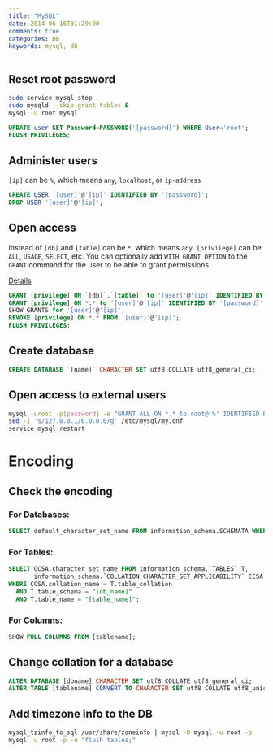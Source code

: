 ```yaml
---
title: "MySQL"
date: 2014-06-16T01:29:00
comments: true
categories: DB
keywords: mysql, db
---
```


## Reset root password
```bash
sudo service mysql stop
sudo mysqld --skip-grant-tables &
mysql -u root mysql
```

```sql
UPDATE user SET Password=PASSWORD('[password]') WHERE User='root';
FLUSH PRIVILEGES;
```

## Administer users
`[ip]` can be `%`, which means `any`, `localhost`, or `ip-address`

```sql
CREATE USER '[user]'@'[ip]' IDENTIFIED BY '[password]';
DROP USER '[user]'@'[ip]';
```

## Open access
Instead of `[db]` and `[table]` can be `*`, which means `any`.
`[privilege]` can be `ALL`, `USAGE`, `SELECT`, etc.
You can optionally add `WITH GRANT OPTION` to the `GRANT` command for the user to be able to grant permissions

[Details](http://dev.mysql.com/doc/refman/5.1/en/grant.html#idm47213304336736)

```sql
GRANT [privilege] ON `[db]`.`[table]` to '[user]'@'[ip]' IDENTIFIED BY '[password]';
GRANT [privilege] ON *.* to '[user]'@'[ip]' IDENTIFIED BY '[password]';
SHOW GRANTS for '[user]'@'[ip]';
REVOKE [privilege] ON *.* FROM '[user]'@'[ip]';
FLUSH PRIVILEGES;
```

## Create database
```sql
CREATE DATABASE `[name]` CHARACTER SET utf8 COLLATE utf8_general_ci;
```

## Open access to external users
```bash
mysql -uroot -p[password] -e "GRANT ALL ON *.* to root@'%' IDENTIFIED BY '[password]' WITH GRANT OPTION; FLUSH PRIVILEGES;"
sed -i 's/127.0.0.1/0.0.0.0/g' /etc/mysql/my.cnf
service mysql restart
```

# Encoding

## Check the encoding

### For Databases:
```sql
SELECT default_character_set_name FROM information_schema.SCHEMATA WHERE schema_name = "[db_name]";
```

### For Tables:
```sql
SELECT CCSA.character_set_name FROM information_schema.`TABLES` T,
       information_schema.`COLLATION_CHARACTER_SET_APPLICABILITY` CCSA
WHERE CCSA.collation_name = T.table_collation
  AND T.table_schema = "[db_name]"
  AND T.table_name = "[table_name]";
```

### For Columns:
```sql
SHOW FULL COLUMNS FROM [tablename];
```

## Change collation for a database
```sql
ALTER DATABASE [dbname] CHARACTER SET utf8 COLLATE utf8_general_ci;
ALTER TABLE [tablename] CONVERT TO CHARACTER SET utf8 COLLATE utf8_unicode_ci;
```

## Add timezone info to the DB
```bash
mysql_tzinfo_to_sql /usr/share/zoneinfo | mysql -D mysql -u root -p
mysql -u root -p -e "flush tables;"
```
